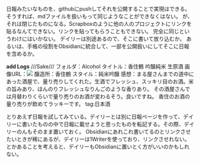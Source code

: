 日報みたいなものを、githubにpushしてそれを公開することで実現はできる。そうすれば、mdファイルを扱いもって同じようなことができなくはない。
が、それは閉じたものになる。Scrapboxのように他の人のプロジェクトにリンクを貼るなんてできない。リンクを貼ってもらうこともできない。
完全に同じというわけにはいかない。
デイリーは別途あるので、そこに書いて放り込むか。
あるいは、手帳の役割をObsidianに統合して、一部を公開扱いにしてそこに日報を含めるか。

**add Logs**
///Sake///
フォルダ：Alcohol
タイトル：香住鶴 吟醸純米 生原酒
画像URL：![](https://gyazo.com/f8993d3f15394ecb902fc0ae0ddda031/raw)
醸造所：香住鶴
スタイル：純米吟醸
感想：まる屋さんまでの道中にあった酒屋で、量り売りしてくれた。生酒でフレッシュ、スッキリ目のお酒。米の旨みあり、ほんのりフレッシュなりんごのような香りあり。
その酒屋さんでは月替わりくらいで量り売りのお酒が変わるそう。良いですね。
香住のお酒の量り売りが飲めてラッキーです。
tag:日本酒

とりあえず日報を試してみている。デイリーとは別に日報ページを作って、デイリーに書いたものの中で日報に載せようと思ったものを転記する。その際、デイリーのんもそのまま置いておく。
Obsidianにあれこれ書いてるのとリンクさせたいときが稀にあるが、デイリーは1Writerを使っており、リンクさせれない。とかあることを考えると、デイリーもObsidianに置いとく方がいいのかもしれない。